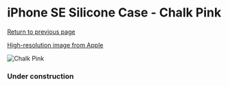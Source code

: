 # iPhone SE Silicone Case - Chalk Pink

[Return to previous page](/iphone_7)

[High-resolution image from Apple](https://store.storeimages.cdn-apple.com/8756/as-images.apple.com/is/MN6G3?wid=4500&hei=4500&fmt=png)

<div style="width: 384px"><img src="/everysource/MN6G3.png" alt="Chalk Pink"></div>

### Under construction
